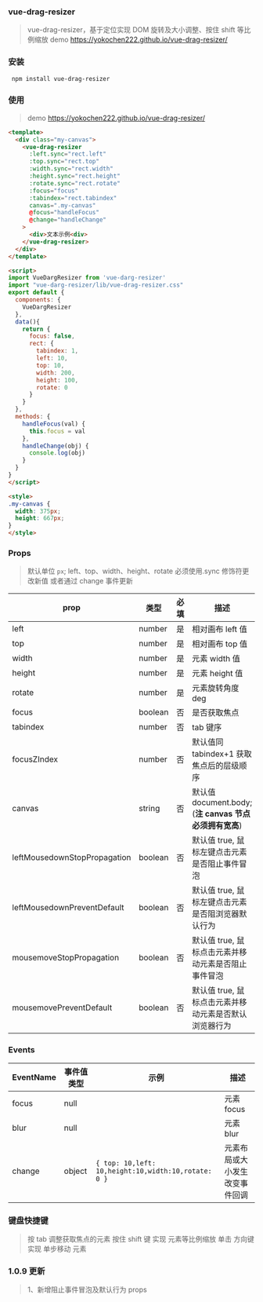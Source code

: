 ### vue-drag-resizer

> vue-drag-resizer，基于定位实现 DOM 旋转及大小调整、按住 shift 等比例缩放
> demo https://yokochen222.github.io/vue-drag-resizer/

### 安装

```bash
 npm install vue-drag-resizer
```

### 使用

> demo https://yokochen222.github.io/vue-drag-resizer/

```html
<template>
  <div class="my-canvas">
    <vue-drag-resizer
      :left.sync="rect.left"
      :top.sync="rect.top"
      :width.sync="rect.width"
      :height.sync="rect.height"
      :rotate.sync="rect.rotate"
      :focus="focus"
      :tabindex="rect.tabindex"
      canvas=".my-canvas"
      @focus="handleFocus"
      @change="handleChange"
    >
      <div>文本示例<div>
    </vue-drag-resizer>
  </div>
</template>

<script>
import VueDargResizer from 'vue-darg-resizer'
import "vue-darg-resizer/lib/vue-drag-resizer.css"
export default {
  components: {
    VueDargResizer
  },
  data(){
    return {
      focus: false,
      rect: {
        tabindex: 1,
        left: 10,
        top: 10,
        width: 200,
        height: 100,
        rotate: 0
      }
    }
  },
  methods: {
    handleFocus(val) {
      this.focus = val
    },
    handleChange(obj) {
      console.log(obj)
    }
  }
}
</script>

<style>
.my-canvas {
  width: 375px;
  height: 667px;
}
</style>
```

### Props

> 默认单位 `px`; left、top、width、height、rotate 必须使用.sync 修饰符更改新值 或者通过 change 事件更新

| prop                         | 类型    | 必填 | 描述                                                   |
| ---------------------------- | ------- | ---- | ------------------------------------------------------ |
| left                         | number  | 是   | 相对画布 left 值                                       |
| top                          | number  | 是   | 相对画布 top 值                                        |
| width                        | number  | 是   | 元素 width 值                                          |
| height                       | number  | 是   | 元素 height 值                                         |
| rotate                       | number  | 是   | 元素旋转角度 deg                                       |
| focus                        | boolean | 否   | 是否获取焦点                                           |
| tabindex                     | number  | 否   | tab 键序                                               |
| focusZIndex                  | number  | 否   | 默认值同 tabindex+1 获取焦点后的层级顺序               |
| canvas                       | string  | 否   | 默认值 document.body; (**注 canvas 节点必须拥有宽高**) |
| leftMousedownStopPropagation | boolean | 否   | 默认值 true, 鼠标左键点击元素是否阻止事件冒泡          |
| leftMousedownPreventDefault  | boolean | 否   | 默认值 true, 鼠标左键点击元素是否阻浏览器默认行为      |
| mousemoveStopPropagation     | boolean | 否   | 默认值 true, 鼠标点击元素并移动元素是否阻止事件冒泡    |
| mousemovePreventDefault      | boolean | 否   | 默认值 true, 鼠标点击元素并移动元素是否默认浏览器行为  |

### Events

| EventName | 事件值类型 | 示例                                                | 描述                           |
| --------- | ---------- | --------------------------------------------------- | ------------------------------ |
| focus     | null       |                                                     | 元素 focus                     |
| blur      | null       |                                                     | 元素 blur                      |
| change    | object     | `{ top: 10,left: 10,height:10,width:10,rotate: 0 }` | 元素布局或大小发生改变事件回调 |

### 键盘快捷键

> 按 tab 调整获取焦点的元素
> 按住 shift 键 实现 元素等比例缩放
> 单击 方向键 实现 单步移动 元素

### 1.0.9 更新

> 1、新增阻止事件冒泡及默认行为 props

